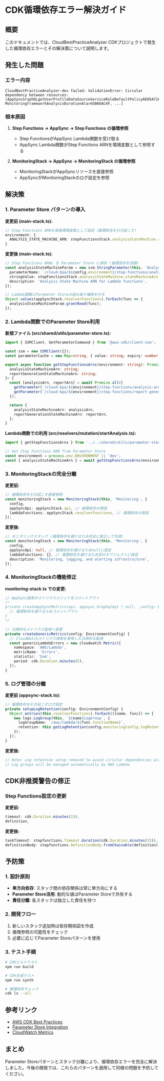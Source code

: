 # CDK循環依存エラー解決ガイド

## 概要
このドキュメントでは、CloudBestPracticeAnalyzer CDKプロジェクトで発生した循環依存エラーとその解決策について説明します。

## 発生した問題

### エラー内容
```
CloudBestPracticeAnalyzer-dev failed: ValidationError: Circular dependency between resources: 
[AppSyncGraphQLgetUserProfileDataSourceServiceRoleDefaultPolicy6E05A72A, MonitoringframeworkAnalysisDurationAlarm5B66AC4F, ...]
```

### 根本原因
1. **Step Functions → AppSync → Step Functions の循環参照**
   - Step FunctionsがAppSync Lambda関数を受け取る
   - AppSync Lambda関数がStep Functions ARNを環境変数として参照する

2. **MonitoringStack → AppSync → MonitoringStack の循環参照**
   - MonitoringStackがAppSyncリソースを直接参照
   - AppSyncがMonitoringStackのログ設定を参照

## 解決策

### 1. Parameter Store パターンの導入

**変更前 (main-stack.ts):**
```typescript
// Step Functions ARNを直接環境変数として設定（循環依存を引き起こす）
environment: {
  ANALYSIS_STATE_MACHINE_ARN: stepFunctionsStack.analysisStateMachine.stateMachineArn,
}
```

**変更後 (main-stack.ts):**
```typescript
// Step Functions ARNs を Parameter Store に保存 (循環依存を回避)
const analysisStateMachineParam = new ssm.StringParameter(this, 'AnalysisStateMachineParam', {
  parameterName: `/cloud-bpa/${config.environment}/step-functions/analysis-arn`,
  stringValue: stepFunctionsStack.analysisStateMachine.stateMachineArn,
  description: 'Analysis State Machine ARN for Lambda functions',
});

// Lambda関数にParameter Storeの読み取り権限を付与
Object.values(appSyncStack.resolverFunctions).forEach(func => {
  analysisStateMachineParam.grantRead(func);
});
```

### 2. Lambda関数でのParameter Store利用

**新規ファイル (src/shared/utils/parameter-store.ts):**
```typescript
import { SSMClient, GetParameterCommand } from '@aws-sdk/client-ssm';

const ssm = new SSMClient({});
const parameterCache = new Map<string, { value: string; expiry: number }>();

export async function getStepFunctionsArns(environment: string): Promise<{
  analysisStateMachineArn: string;
  reportGenerationStateMachineArn: string;
}> {
  const [analysisArn, reportArn] = await Promise.all([
    getParameter(`/cloud-bpa/${environment}/step-functions/analysis-arn`),
    getParameter(`/cloud-bpa/${environment}/step-functions/report-generation-arn`),
  ]);

  return {
    analysisStateMachineArn: analysisArn,
    reportGenerationStateMachineArn: reportArn,
  };
}
```

**Lambda関数での利用 (src/resolvers/mutation/startAnalysis.ts):**
```typescript
import { getStepFunctionsArns } from '../../shared/utils/parameter-store';

// Get Step Functions ARN from Parameter Store
const environment = process.env.ENVIRONMENT || 'dev';
const { analysisStateMachineArn } = await getStepFunctionsArns(environment);
```

### 3. MonitoringStackの完全分離

**変更前:**
```typescript
// 循環依存を引き起こす直接参照
const monitoringStack = new MonitoringStack(this, 'Monitoring', {
  config,
  appSyncApi: appSyncStack.api, // 循環依存の原因
  lambdaFunctions: appSyncStack.resolverFunctions, // 循環依存の原因
});
```

**変更後:**
```typescript
// モニタリングスタック (循環依存を避けるため完全に独立して作成)
const monitoringStack = new MonitoringStack(this, 'Monitoring', {
  config,
  appSyncApi: null, // 循環依存を避けるためnullに設定
  lambdaFunctions: {}, // 循環依存を避けるため空のオブジェクトに設定
  description: 'Monitoring, logging, and alerting infrastructure',
});
```

### 4. MonitoringStackの機能修正

**monitoring-stack.ts での変更:**
```typescript
// AppSync固有のメトリクスメソッドをコメントアウト
/*
private createAppSyncMetrics(api: appsync.GraphqlApi | null, _config: EnvironmentConfig) {
  // 循環依存を避けるためコメントアウト
}
*/

// 汎用的なメトリクス監視へ変更
private createGenericMetrics(config: EnvironmentConfig) {
  // CloudWatchメトリクス探索を使用した汎用的な監視
  const genericLambdaErrors = new cloudwatch.Metric({
    namespace: 'AWS/Lambda',
    metricName: 'Errors',
    statistic: 'Sum',
    period: cdk.Duration.minutes(5),
  });
}
```

### 5. ログ管理の分離

**変更前 (appsync-stack.ts):**
```typescript
// 循環依存を引き起こすログ設定
private setupLogRetention(config: EnvironmentConfig) {
  Object.entries(this.resolverFunctions).forEach(([name, func]) => {
    new logs.LogGroup(this, `${name}LogGroup`, {
      logGroupName: `/aws/lambda/${func.functionName}`,
      retention: this.getLogRetention(config.monitoringConfig.logRetentionDays),
    });
  });
}
```

**変更後:**
```typescript
// Note: Log retention setup removed to avoid circular dependencies with MonitoringStack
// Log groups will be managed automatically by AWS Lambda
```

## CDK非推奨警告の修正

### Step Functions設定の更新

**変更前:**
```typescript
timeout: cdk.Duration.minutes(15),
definition,
```

**変更後:**
```typescript
taskTimeout: stepfunctions.Timeout.duration(cdk.Duration.minutes(15)),
definitionBody: stepfunctions.DefinitionBody.fromChainable(definition),
```

## 予防策

### 1. 設計原則
- **単方向依存**: スタック間の依存関係は常に単方向にする
- **Parameter Store活用**: 動的な値はParameter Storeで共有する
- **責任分離**: 各スタックは独立した責任を持つ

### 2. 開発フロー
1. 新しいスタック追加時は依存関係図を作成
2. 循環参照の可能性をチェック
3. 必要に応じてParameter Storeパターンを使用

### 3. テスト手順
```bash
# CDKビルドテスト
npm run build

# CDK合成テスト
npm run synth

# 循環依存チェック
cdk ls --all
```

## 参考リンク
- [AWS CDK Best Practices](https://docs.aws.amazon.com/cdk/v2/guide/best-practices.html)
- [Parameter Store Integration](https://docs.aws.amazon.com/systems-manager/latest/userguide/systems-manager-parameter-store.html)
- [CloudWatch Metrics](https://docs.aws.amazon.com/AmazonCloudWatch/latest/monitoring/working_with_metrics.html)

## まとめ
Parameter Storeパターンとスタック分離により、循環依存エラーを完全に解決しました。今後の開発では、これらのパターンを適用して同様の問題を予防してください。